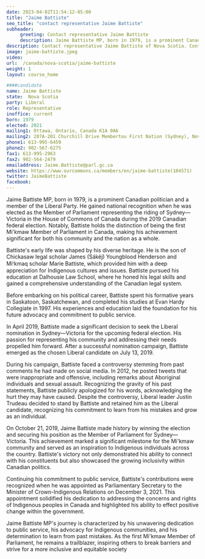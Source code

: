```yaml
---
date: 2023-04-02T11:54:12-05:00
title: "Jaime Battiste"
seo_title: "contact representative Jaime Battiste"
subheader:
     greeting: Contact representative Jaime Battiste
     description: Jaime Battiste MP, born in 1979, is a prominent Canadian politician and a member of the Liberal Party. He gained national recognition when he was elected as the Member of Parliament representing the riding of Sydney—Victoria in the House of Commons of Canada during the 2019 Canadian federal election.
description: Contact representative Jaime Battiste of Nova Scotia. Contact information for Jaime Battiste includes email address, phone number, and mailing address.
image: jaime-battiste.jpeg
video:
url:  /canada/nova-scotia/jaime-battiste
weight: 1
layout: course_home

####candidate
name: Jaime Battiste
state:	Nova Scotia
party: Liberal
role: Representative
inoffice: current
born: 1979
elected: 2021
mailing1: Ottawa, Ontario, Canada K1A 0A6
mailing2: 207A-201 Churchill Drive Membertou First Nation (Sydney), Nova Scotia B1S 2N9
phone1: 613-995-6459
phone2: 902-567-6275
fax1: 613-995-2963
fax2: 902-564-2479
emailaddress: Jaime.Battiste@parl.gc.ca
website: https://www.ourcommons.ca/members/en/jaime-battiste(104571)
twitter: JaimeBattiste
facebook:
---
```


Jaime Battiste MP, born in 1979, is a prominent Canadian politician and a member of the Liberal Party. He gained national recognition when he was elected as the Member of Parliament representing the riding of Sydney—Victoria in the House of Commons of Canada during the 2019 Canadian federal election. Notably, Battiste holds the distinction of being the first Mi'kmaw Member of Parliament in Canada, making his achievement significant for both his community and the nation as a whole.

Battiste's early life was shaped by his diverse heritage. He is the son of Chickasaw legal scholar James (Sákéj) Youngblood Henderson and Miꞌkmaq scholar Marie Battiste, which provided him with a deep appreciation for Indigenous cultures and issues. Battiste pursued his education at Dalhousie Law School, where he honed his legal skills and gained a comprehensive understanding of the Canadian legal system.

Before embarking on his political career, Battiste spent his formative years in Saskatoon, Saskatchewan, and completed his studies at Evan Hardy Collegiate in 1997. His experiences and education laid the foundation for his future advocacy and commitment to public service.

In April 2019, Battiste made a significant decision to seek the Liberal nomination in Sydney—Victoria for the upcoming federal election. His passion for representing his community and addressing their needs propelled him forward. After a successful nomination campaign, Battiste emerged as the chosen Liberal candidate on July 13, 2019.

During his campaign, Battiste faced a controversy stemming from past comments he had made on social media. In 2012, he posted tweets that were inappropriate and offensive, including remarks about Aboriginal individuals and sexual assault. Recognizing the gravity of his past statements, Battiste publicly apologized for his words, acknowledging the hurt they may have caused. Despite the controversy, Liberal leader Justin Trudeau decided to stand by Battiste and retained him as the Liberal candidate, recognizing his commitment to learn from his mistakes and grow as an individual.

On October 21, 2019, Jaime Battiste made history by winning the election and securing his position as the Member of Parliament for Sydney—Victoria. This achievement marked a significant milestone for the Mi'kmaw community and served as an inspiration to Indigenous individuals across the country. Battiste's victory not only demonstrated his ability to connect with his constituents but also showcased the growing inclusivity within Canadian politics.

Continuing his commitment to public service, Battiste's contributions were recognized when he was appointed as Parliamentary Secretary to the Minister of Crown-Indigenous Relations on December 3, 2021. This appointment solidified his dedication to addressing the concerns and rights of Indigenous peoples in Canada and highlighted his ability to effect positive change within the government.

Jaime Battiste MP's journey is characterized by his unwavering dedication to public service, his advocacy for Indigenous communities, and his determination to learn from past mistakes. As the first Mi'kmaw Member of Parliament, he remains a trailblazer, inspiring others to break barriers and strive for a more inclusive and equitable society
